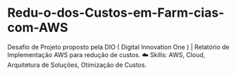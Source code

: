 # Redu-o-dos-Custos-em-Farm-cias-com-AWS
Desafio de Projeto proposto pela DIO  ( Digital Innovation One ) | Relatório de Implementação AWS para redução de custos. ☁️ Skills: AWS, Cloud, Arquitetura de Soluções, Otimização de Custos.
